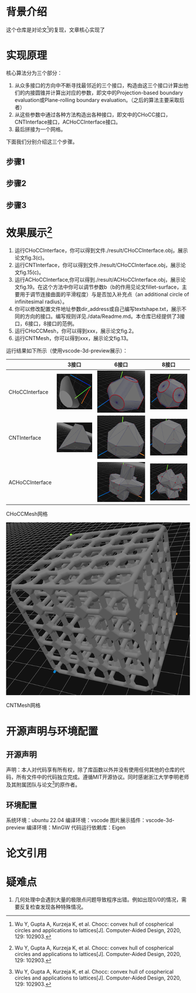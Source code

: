 # 背景介绍

这个仓库是对论文[^1]的复现，文章核心实现了

# 实现原理

核心算法分为三个部分：

1. 从众多接口的方向中不断寻找最邻近的三个接口，构造由这三个接口计算出他们的内接圆锥并计算出对应的参数，即文中的Projection-based boundary evaluation或Plane-rolling boundary evaluation。（之后的算法主要采取后者）
2. 从这些参数中通过各种方法构造出各种接口，即文中的CHoCC接口，CNTInterface接口，ACHoCCInterface接口。
3. 最后拼接为一个网格。

下面我们分别介绍这三个步骤。

## 步骤1

## 步骤2

## 步骤3

# 效果展示[^1]
1. 运行CHoCCInterface，你可以得到文件./result/CHoCCInterface.obj，展示论文fig.3(c)。
2. 运行CNTInterface，你可以得到文件./result/CHoCCInterface.obj，展示论文fig.15(c)。
3. 运行ACHoCCInterface,你可以得到./result/ACHoCCInterface.obj，展示论文fig.19。在这个方法中你可以调节参数b（b的作用见论文fillet-surface，主要用于调节连接曲面的平滑程度）与是否加入补充点（an additional circle of infinitesimal radius）。
4. 你可以修改配置文件地址参数dir_address或自己编写textshape.txt，展示不同的方向的接口。编写规则详见./data/Readme.md。本仓库已经提供了3接口，6接口，8接口的范例。
5. 运行CHoCCMesh，你可以得到xxx，展示论文fig.2。
6. 运行CNTMesh，你可以得到xxx，展示论文fig.13。

运行结果如下所示（使用vscode-3d-preview展示）：

|                 | 3接口                                                        | 6接口                                                        | 8接口                                                        |
| --------------- | ------------------------------------------------------------ | ------------------------------------------------------------ | ------------------------------------------------------------ |
| CHoCCInterface  | ![image-20230806164437709](./assets/image-20230806164437709.png) | ![image-20230806162902496](./assets/image-20230806162902496.png) | ![image-20230806164145702](./assets/image-20230806164145702.png) |
| CNTInterface    | ![image-20230806164526251](./assets/image-20230806164526251.png) | ![image-20230806162950595](./assets/image-20230806162950595.png) | ![image-20230806164758113](./assets/image-20230806164758113.png) |
| ACHoCCInterface |                                                              | ![image-20230806162657109](./assets/image-20230806162657109.png) | ![image-20230806164051653](./assets/image-20230806164051653.png) |

CHoCCMesh网格

![image-20230807195555500](./assets/image-20230807195555500.png)

CNTMesh网格



# 开源声明与环境配置

## 开源声明

声明：本人对代码享有所有权，除了库函数以外并没有使用任何其他的仓库的代码，所有文件中的代码独立完成。遵循MIT开源协议。同时感谢浙江大学李明老师及其附属团队与论文[^ 1]的原作者。

## 环境配置

系统环境：ubuntu 22.04
编译环境：vscode
图片展示插件：vscode-3d-preview
编译环境：MinGW
代码运行依赖库：Eigen

# 论文引用

[^1]: Wu Y, Gupta A, Kurzeja K, et al. Chocc: convex hull of cospherical circles and applications to lattices[J]. Computer-Aided Design, 2020, 129: 102903.
[^2]: Wu Y, Gupta A, Kurzeja K, et al. Chocc: convex hull of cospherical circles and applications to lattices[J]. Computer-Aided Design, 2020, 129: 102903.

# 疑难点

1. 几何处理中会遇到大量的极限点问题导致程序出错。例如出现$0/0$的情况，需要反复检查发现各种特殊情况。





